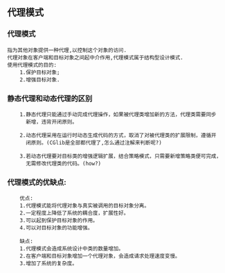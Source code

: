 ## 代理模式

### 代理模式
    指为其他对象提供一种代理,以控制这个对象的访问.
    代理对象在客户端和目标对象之间起中介作用,代理模式属于结构型设计模式.
    使用代理模式的目的:
        1.保护目标对象;
        2.增强目标对象.

### 静态代理和动态代理的区别
        1.静态代理只能通过手动完成代理操作，如果被代理类增加新的方法，代理类需要同步
          新增，违背开闭原则。

        2.动态代理采用在运行时动态生成代码的方式，取消了对被代理类的扩展限制，遵循开
          闭原则。(CGlib是全部都代理了,怎么通过注解来判断呢?)

        3.若动态代理要对目标类的增强逻辑扩展，结合策略模式，只需要新增策略类便可完成，
          无需修改代理类的代码。(how?)

### 代理模式的优缺点:
        优点:
        1.代理模式能将代理对象与真实被调用的目标对象分离。
        2.一定程度上降低了系统的耦合度，扩展性好。
        3.可以起到保护目标对象的作用。
        4.可以对目标对象的功能增强。

        缺点:
        1.代理模式会造成系统设计中类的数量增加。
        2.在客户端和目标对象增加一个代理对象，会造成请求处理速度变慢。
        3.增加了系统的复杂度。

